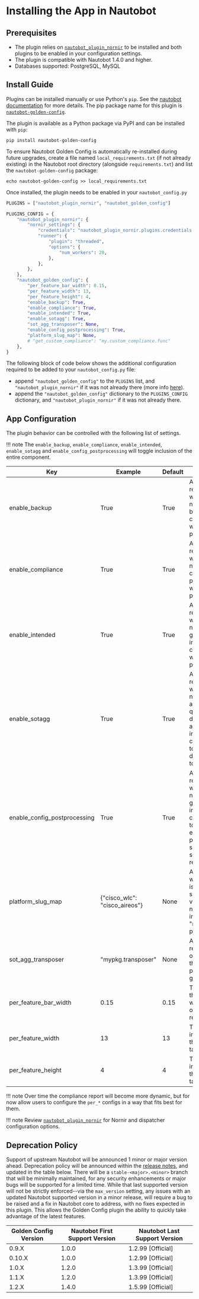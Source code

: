 # Installing the App in Nautobot

## Prerequisites

- The plugin relies on [`nautobot_plugin_nornir`](https://pypi.org/project/nautobot-plugin-nornir/) to be installed and both plugins to be enabled in your configuration settings.
- The plugin is compatible with Nautobot 1.4.0 and higher.
- Databases supported: PostgreSQL, MySQL

## Install Guide

Plugins can be installed manually or use Python's `pip`. See the [nautobot documentation](https://nautobot.readthedocs.io/en/latest/plugins/#install-the-package) for more details. The pip package name for this plugin is [`nautobot-golden-config`](https://pypi.org/project/nautobot-golden-config/).

The plugin is available as a Python package via PyPI and can be installed with `pip`:

```shell
pip install nautobot-golden-config
```

To ensure Nautobot Golden Config is automatically re-installed during future upgrades, create a file named `local_requirements.txt` (if not already existing) in the Nautobot root directory (alongside `requirements.txt`) and list the `nautobot-golden-config` package:

```shell
echo nautobot-golden-config >> local_requirements.txt
```

Once installed, the plugin needs to be enabled in your `nautobot_config.py`

```python
PLUGINS = ["nautobot_plugin_nornir", "nautobot_golden_config"]

PLUGINS_CONFIG = {
    "nautobot_plugin_nornir": {
        "nornir_settings": {
            "credentials": "nautobot_plugin_nornir.plugins.credentials.env_vars.CredentialsEnvVars",
            "runner": {
                "plugin": "threaded",
                "options": {
                    "num_workers": 20,
                },
            },
        },
    },
    "nautobot_golden_config": {
        "per_feature_bar_width": 0.15,
        "per_feature_width": 13,
        "per_feature_height": 4,
        "enable_backup": True,
        "enable_compliance": True,
        "enable_intended": True,
        "enable_sotagg": True,
        "sot_agg_transposer": None,
        "enable_config_postprocessing": True,
        "platform_slug_map": None,
        # "get_custom_compliance": "my.custom_compliance.func"
    },
}
```

The following block of code below shows the additional configuration required to be added to your `nautobot_config.py` file:

- append `"nautobot_golden_config"` to the `PLUGINS` list, and `"nautobot_plugin_nornir"` if it was not already there (more info [here](https://github.com/nautobot/nautobot-plugin-nornir)).
- append the `"nautobot_golden_config"` dictionary to the `PLUGINS_CONFIG` dictionary, and `"nautobot_plugin_nornir"` if it was not already there.

## App Configuration

The plugin behavior can be controlled with the following list of settings.

!!! note
The `enable_backup`, `enable_compliance`, `enable_intended`, `enable_sotagg` and `enable_config_postprocessing` will toggle inclusion of the entire component.

| Key                          | Example                       | Default | Description                                                                                                                                              |
| ---------------------------- | ----------------------------- | ------- | -------------------------------------------------------------------------------------------------------------------------------------------------------- |
| enable_backup                | True                          | True    | A boolean to represent whether or not to run backup configurations within the plugin.                                                                    |
| enable_compliance            | True                          | True    | A boolean to represent whether or not to run the compliance process within the plugin.                                                                   |
| enable_intended              | True                          | True    | A boolean to represent whether or not to generate intended configurations within the plugin.                                                             |
| enable_sotagg                | True                          | True    | A boolean to represent whether or not to provide a GraphQL query per device to allow the intended configuration to provide data variables to the plugin. |
| enable_config_postprocessing | True                          | True    | A boolean to represent whether or not to generate intended configurations to push, with extra processing such as secrets rendering.                      |
| platform_slug_map            | {"cisco_wlc": "cisco_aireos"} | None    | A dictionary in which the key is the platform slug and the value is what netutils uses in any "network_os" parameter.                                    |
| sot_agg_transposer           | "mypkg.transposer"            | None    | A string representation of a function that can post-process the graphQL data.                                                                            |
| per_feature_bar_width        | 0.15                          | 0.15    | The width of the table bar within the overview report                                                                                                    |
| per_feature_width            | 13                            | 13      | The width in inches that the overview table can be.                                                                                                      |
| per_feature_height           | 4                             | 4       | The height in inches that the overview table can be.                                                                                                     |

!!! note
Over time the compliance report will become more dynamic, but for now allow users to configure the `per_*` configs in a way that fits best for them.

!!! note
Review [`nautobot_plugin_nornir`](https://pypi.org/project/nautobot-plugin-nornir/) for Nornir and dispatcher configuration options.

## Deprecation Policy

Support of upstream Nautobot will be announced 1 minor or major version ahead. Deprecation policy will be announced within the [release notes](../release_notes), and updated in the table below. There will be a `stable-<major>.<minor>` branch that will be minimally maintained, for any security enhancements or major bugs will be supported for a limited time. While that last supported version will not be strictly enforced--via the `max_version` setting, any issues with an updated Nautobot supported version in a minor release, will require a bug to be raised and a fix in Nautobot core to address, with no fixes expected in this plugin. This allows the Golden Config plugin the ability to quickly take advantage of the latest features.

| Golden Config Version | Nautobot First Support Version | Nautobot Last Support Version |
| --------------------- | ------------------------------ | ----------------------------- |
| 0.9.X                 | 1.0.0                          | 1.2.99 [Official]             |
| 0.10.X                | 1.0.0                          | 1.2.99 [Official]             |
| 1.0.X                 | 1.2.0                          | 1.3.99 [Official]             |
| 1.1.X                 | 1.2.0                          | 1.3.99 [Official]             |
| 1.2.X                 | 1.4.0                          | 1.5.99 [Official]             |
